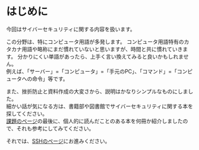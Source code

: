 # はじめに

今回はサイバーセキュリティに関する内容を扱います。    

この分野は、特にコンピュータ用語が多発します。
コンピュータ用語特有のカタカナ用語や略称にまだ慣れていないと思いますが、時間と共に慣れていきます。 
分かりにくい単語があったら、上手く言い換えてみると良いかもしれません。  
例えば、「サーバー」=「コンピュータ」=「手元のPC」、「コマンド」=「コンピュータへの命令」等です。  


また、挫折防止と資料作成の大変さから、説明はかなりシンプルなものにしました。  
細かい話が気になる方は、書籍部や図書館でサイバーセキュリティに関する本を探してください。  
[課題のページ](kadai.md)の最後に、個人的に読んだことのある本を何冊か紹介しましたので、それも参考にしてみてください。  
  
それでは、[SSHのページ](SSH.md)にお進みください。  


